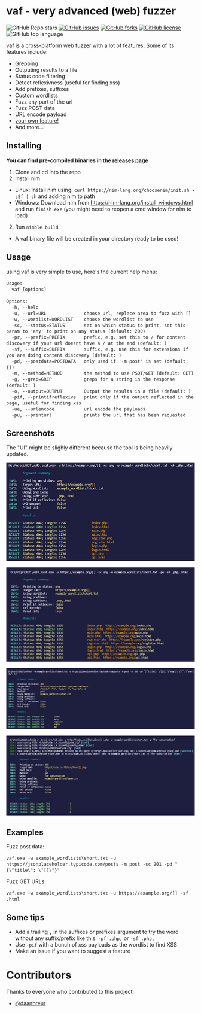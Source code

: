 # vaf - very advanced (web) fuzzer
![GitHub Repo stars](https://img.shields.io/github/stars/d4rckh/vaf)
[![GitHub issues](https://img.shields.io/github/issues/d4rckh/vaf)](https://github.com/d4rckh/vaf/issues)
[![GitHub forks](https://img.shields.io/github/forks/d4rckh/vaf)](https://github.com/d4rckh/vaf/network)
[![GitHub license](https://img.shields.io/github/license/d4rckh/vaf)](https://github.com/d4rckh/vaf/blob/main/LICENSE)
![GitHub top language](https://img.shields.io/github/languages/top/d4rckh/vaf)

vaf is a cross-platform web fuzzer with a lot of features. Some of its features include:
- Grepping
- Outputing results to a file
- Status code filtering
- Detect reflexivness (useful for finding xss)
- Add prefixes, suffixes
- Custom wordlists
- Fuzz any part of the url
- Fuzz POST data
- URL encode payload
- [your own feature!](https://github.com/d4rckh/vaf/issues/new?assignees=&labels=enhancement&template=feature_request.md&title=%5Bfeature%5D)
- And more...

## Installing

**You can find pre-compiled binaries in the [releases page](https://github.com/d4rckh/vaf/releases/)**

1. Clone and cd into the repo
2. Install nim
- Linux: Install nim using: `curl https://nim-lang.org/choosenim/init.sh -sSf | sh` and adding nim to path
- Windows: Download nim from https://nim-lang.org/install_windows.html and run `finish.exe` (you might need to reopen a cmd window for nim to load)
2. Run `nimble build`
- A vaf binary file will be created in your directory ready to be used!

## Usage

using vaf is very simple to use, here's the current help menu:
```
Usage:
  vaf [options]

Options:
  -h, --help
  -u, --url=URL              choose url, replace area to fuzz with []
  -w, --wordlist=WORDLIST    choose the wordlist to use
  -sc, --status=STATUS       set on which status to print, set this param to 'any' to print on any status (default: 200)
  -pr, --prefix=PREFIX       prefix, e.g. set this to / for content discovery if your url doesnt have a / at the end (default: )
  -sf, --suffix=SUFFIX       suffix, e.g. use this for extensions if you are doing content discovery (default: )
  -pd, --postdata=POSTDATA   only used if '-m post' is set (default: {})
  -m, --method=METHOD        the method to use PSOT/GET (default: GET)
  -g, --grep=GREP            greps for a string in the response (default: )
  -o, --output=OUTPUT        Output the results in a file (default: )
  -pif, --printifreflexive   print only if the output reflected in the page, useful for finding xss
  -ue, --urlencode           url encode the payloads
  -pu, --printurl            prints the url that has been requested
```

## Screenshots
The "UI" might be slighly different because the tool is being heavily updated.

![main without pu](screenshots/main%20without%20pu.png)

![main](screenshots/main.png)

![main](screenshots/main%20post.png)

![main](screenshots/grep.png)

## Examples

Fuzz post data:
```
vaf.exe -w example_wordlists\short.txt -u https://jsonplaceholder.typicode.com/posts -m post -sc 201 -pd "{\"title\": \"[]\"}"
```

Fuzz GET URLs

```
vaf.exe -w example_wordlists\short.txt -u https://example.org/[] -sf .html
```

## Some tips

- Add a trailing `,` in the suffixes or prefixes argument to try the word without any suffix/prefix like this: `-pf .php,` or `-sf .php,`
- Use `-pif` with a bunch of xss payloads as the wordlist to find XSS
- Make an issue if you want to suggest a feature

# Contributors 

Thanks to everyone who contributed to this project!
- [@daanbreur](https://github.com/daanbreur)
